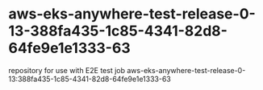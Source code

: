 # aws-eks-anywhere-test-release-0-13-388fa435-1c85-4341-82d8-64fe9e1e1333-63
repository for use with E2E test job aws-eks-anywhere-test-release-0-13:388fa435-1c85-4341-82d8-64fe9e1e1333-63
